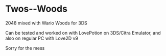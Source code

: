 # Twos--Woods

2048 mixed with Wario Woods for 3DS

Can be tested and worked on with LovePotion on 3DS/Citra Emulator, and also on regular PC with Love2D v9

Sorry for the mess
